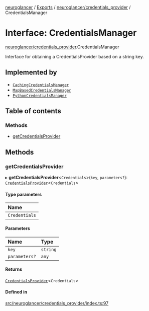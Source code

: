 [neuroglancer](../README.md) / [Exports](../modules.md) / [neuroglancer/credentials\_provider](../modules/neuroglancer_credentials_provider.md) / CredentialsManager

# Interface: CredentialsManager

[neuroglancer/credentials_provider](../modules/neuroglancer_credentials_provider.md).CredentialsManager

Interface for obtaining a CredentialsProvider based on a string key.

## Implemented by

- [`CachingCredentialsManager`](../classes/neuroglancer_credentials_provider.CachingCredentialsManager.md)
- [`MapBasedCredentialsManager`](../classes/neuroglancer_credentials_provider.MapBasedCredentialsManager.md)
- [`PythonCredentialsManager`](../classes/neuroglancer_python_integration_credentials_provider.PythonCredentialsManager.md)

## Table of contents

### Methods

- [getCredentialsProvider](neuroglancer_credentials_provider.CredentialsManager.md#getcredentialsprovider)

## Methods

### getCredentialsProvider

▸ **getCredentialsProvider**<`Credentials`\>(`key`, `parameters?`): [`CredentialsProvider`](../classes/neuroglancer_credentials_provider.CredentialsProvider.md)<`Credentials`\>

#### Type parameters

| Name |
| :------ |
| `Credentials` |

#### Parameters

| Name | Type |
| :------ | :------ |
| `key` | `string` |
| `parameters?` | `any` |

#### Returns

[`CredentialsProvider`](../classes/neuroglancer_credentials_provider.CredentialsProvider.md)<`Credentials`\>

#### Defined in

[src/neuroglancer/credentials_provider/index.ts:97](https://github.com/ActiveBrainAtlas2/neuroglancer/blob/91617476/src/neuroglancer/credentials_provider/index.ts#L97)
